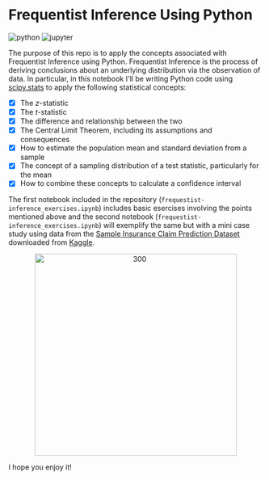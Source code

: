 # Frequentist Inference Using Python

![python](http://ForTheBadge.com/images/badges/made-with-python.svg)
![jupyter](https://img.shields.io/badge/Made%20with-Jupyter-orange?style=for-the-badge&logo=Jupyter)

The purpose of this repo is to apply the concepts associated with Frequentist Inference using Python. Frequentist Inference is the process of deriving conclusions about an underlying distribution via the observation of data. In particular, in this notebook I'll be writing Python code using [scipy.stats]((https://docs.scipy.org/doc/scipy-0.15.1/reference/tutorial/stats.html)) to apply the following statistical concepts:
 
- [x] The _z_-statistic
- [x] The _t_-statistic
- [x] The difference and relationship between the two
- [x] The Central Limit Theorem, including its assumptions and consequences
- [x] How to estimate the population mean and standard deviation from a sample
- [x] The concept of a sampling distribution of a test statistic, particularly for the mean
- [x] How to combine these concepts to calculate a confidence interval

The first notebook included in the repository (`frequestist-inference_exercises.ipynb`) includes basic esercises involving the points mentioned above and the second notebook (`frequestist-inference_exercises.ipynb`) will exemplify the same but with a mini case study using data from the [Sample Insurance Claim Prediction Dataset](https://www.kaggle.com/datasets/easonlai/sample-insurance-claim-prediction-dataset) downloaded from [Kaggle](https://www.kaggle.com/).

<p align="center">
	<img src="https://miro.medium.com/max/1080/1*DduZ4juRGz9n_E8o-MbMWQ.png" alt="300" width="400"/>
</p>

I hope you enjoy it!

